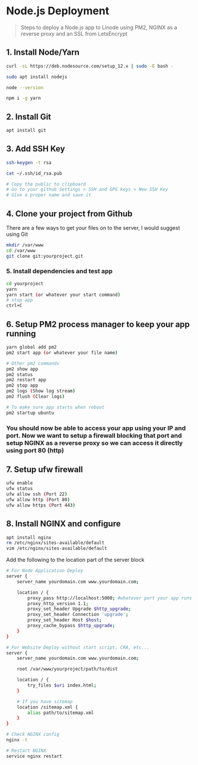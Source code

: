 # Node.js Deployment

> Steps to deploy a Node.js app to Linode using PM2, NGINX as a reverse proxy and an SSL from LetsEncrypt

## 1. Install Node/Yarn

```bash
curl -sL https://deb.nodesource.com/setup_12.x | sudo -E bash -

sudo apt install nodejs

node --version

npm i -g yarn
```

## 2. Install Git

```bash
apt install git
```

## 3. Add SSH Key

```zsh
ssh-keygen -t rsa

cat ~/.ssh/id_rsa.pub

# Copy the public to clipboard
# Go to your github Settings > SSH and GPG keys > New SSH Key
# Give a proper name and save it
```

## 4. Clone your project from Github

There are a few ways to get your files on to the server, I would suggest using Git

```bash
mkdir /var/www
cd /var/www
git clone git:yourproject.git
```

### 5. Install dependencies and test app

```bash
cd yourproject
yarn
yarn start (or whatever your start command)
# stop app
ctrl+C
```

## 6. Setup PM2 process manager to keep your app running

```bash
yarn global add pm2
pm2 start app (or whatever your file name)

# Other pm2 commands
pm2 show app
pm2 status
pm2 restart app
pm2 stop app
pm2 logs (Show log stream)
pm2 flush (Clear logs)

# To make sure app starts when reboot
pm2 startup ubuntu
```

### You should now be able to access your app using your IP and port. Now we want to setup a firewall blocking that port and setup NGINX as a reverse proxy so we can access it directly using port 80 (http)

## 7. Setup ufw firewall

```bash
ufw enable
ufw status
ufw allow ssh (Port 22)
ufw allow http (Port 80)
ufw allow https (Port 443)
```

## 8. Install NGINX and configure

```bash
apt install nginx
rm /etc/nginx/sites-available/default
vim /etc/nginx/sites-available/default

```

Add the following to the location part of the server block

```bash
# For Node Application Deploy
server {
    server_name yourdomain.com www.yourdomain.com;

    location / {
        proxy_pass http://localhost:5000; #whatever port your app runs on
        proxy_http_version 1.1;
        proxy_set_header Upgrade $http_upgrade;
        proxy_set_header Connection 'upgrade';
        proxy_set_header Host $host;
        proxy_cache_bypass $http_upgrade;
    }
}

# For Website Deploy without start script, CRA, etc...
server {
    server_name yourdomain.com www.yourdomain.com;

    root /var/www/yourproject/path/to/dist

    location / {
        try_files $uri index.html;
    }

    # If you have sitemap
    location /sitemap.xml {
        alias path/to/sitemap.xml
    }
}
```

```bash
# Check NGINX config
nginx -t

# Restart NGINX
service nginx restart
```
